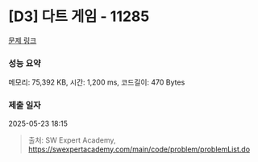# [D3] 다트 게임 - 11285 

[문제 링크](https://swexpertacademy.com/main/code/problem/problemDetail.do?contestProbId=AXZuaLsqz9wDFAST) 

### 성능 요약

메모리: 75,392 KB, 시간: 1,200 ms, 코드길이: 470 Bytes

### 제출 일자

2025-05-23 18:15



> 출처: SW Expert Academy, https://swexpertacademy.com/main/code/problem/problemList.do
